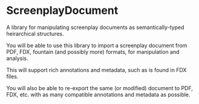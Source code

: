 # ScreenplayDocument
A library for manipulating screenplay documents as semantically-typed heirarchical structures.

You will be able to use this library to import a screenplay document from PDF, FDX, fountain (and possibly more) formats, for manipulation and analysis.

This will support rich annotations and metadata, such as is found in FDX files.

You will also be able to re-export the same (or modified) document to PDF, FDX, etc. with as many compatible annotations and metadata as possible.
